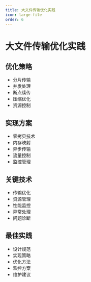 ```yaml
---
title: 大文件传输优化实践
icon: large-file
order: 6
---
```


# 大文件传输优化实践

## 优化策略
- 分片传输
- 并发处理
- 断点续传
- 压缩优化
- 资源控制

## 实现方案
- 零拷贝技术
- 内存映射
- 异步传输
- 流量控制
- 监控管理

## 关键技术
- 传输优化
- 资源管理
- 性能监控
- 异常处理
- 问题诊断

## 最佳实践
- 设计规范
- 实现策略
- 优化方法
- 监控方案
- 维护建议

